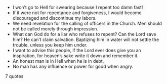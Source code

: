  - I won’t go to Hell for swearing because I repent too damn fast!
 - If it were not for repentance and forgiveness, I would become discouraged and discontinue my labors.
 - We need revelation for the calling of officers in the Church. Men should not be called merely through impression.
 - What can God do for a liar who refuses to repent? Can the Lord save him? He can’t claim salvation. Baptizing him in water will not settle the trouble, unless you keep him under.
 - I want to advise this people, if the Lord ever does give you an inspiration, for heaven’s sake write it down and remember it.
 - An honest man is in Hell when he is in debt.
 - No man has any influence or power for good when angry.

7 quotes